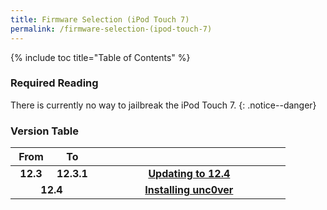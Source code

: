 ```yaml
---
title: Firmware Selection (iPod Touch 7)
permalink: /firmware-selection-(ipod-touch-7)
---
```


{% include toc title="Table of Contents" %}

### Required Reading

There is currently no way to jailbreak the iPod Touch 7.
{: .notice--danger}

### Version Table

<table>
  <colgroup>
    <col span="1" style="width: 15%;">
    <col span="1" style="width: 15%;">
    <col span="1" style="width: 70%;">
  </colgroup>
  <thead>
    <tr>
      <th style="text-align: center; font-weight: bold;">From</th>
      <th style="text-align: center; font-weight: bold;">To</th>
      <th style="text-align: center; font-weight: bold;"></th>
    </tr>
  </thead>
  <tbody>
  <tr>
    <td style="text-align: center; font-weight: bold;">12.3</td>
    <td style="text-align: center; font-weight: bold;">12.3.1</td>
    <td style="text-align: center; font-weight: bold;"><a href="updating-to-12-4">Updating to 12.4</a></td>
  </tr>
  <tr>
    <td style="text-align: center; font-weight: bold;" colspan="2">12.4</td>
    <td style="text-align: center; font-weight: bold;"><a href="installing-unc0ver">Installing unc0ver</a></td>
  </tr>
  </tbody>
</table>

